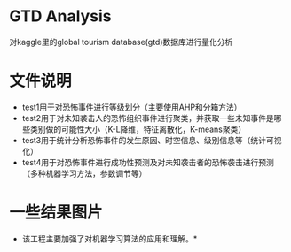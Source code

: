 # GTD Analysis

对kaggle里的global tourism database(gtd)数据库进行量化分析 

# 文件说明
 * test1用于对恐怖事件进行等级划分（主要使用AHP和分箱方法）
 * test2用于对未知袭击人的恐怖组织事件进行聚类，并获取一些未知事件是哪些类别做的可能性大小（K-L降维，特征离散化，K-means聚类）
 * test3用于统计分析恐怖事件的发生原因、时空信息、级别信息等（统计可视化）
 * test4用于对恐怖事件进行成功性预测及对未知袭击者的恐怖袭击进行预测（多种机器学习方法，参数调节等）
# 一些结果图片


* 该工程主要加强了对机器学习算法的应用和理解。*
